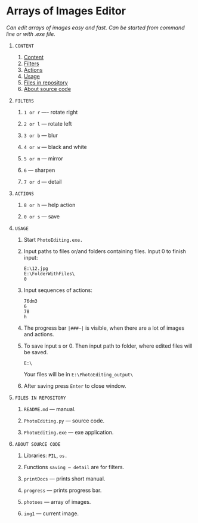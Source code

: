 # Arrays of Images Editor

*Can edit arrays of images easy and fast. Can be started from command line or with .exe file.*

 
1. ```CONTENT```<a name="CONTENT"></a>

    1. [Content](#CONTENT)
    1. [Filters](#FILTERS)
    1. [Actions](#ACTIONS)
    1. [Usage](#USAGE)
    1. [Files in repository](#FILESINREPOSITORY)
    1. [About source code](#ABOUTSOURCECODE)


1. ```FILTERS```<a name="FILTERS"></a> 

    1. ```1 or r``` —- rotate right

    1. ```2 or l``` — rotate left

    1. ```3 or b``` — blur

    1. ```4 or w``` — black and white

    1. ```5 or m``` — mirror

    1. ```6``` — sharpen

    1. ```7 or d``` — detail


1. ```ACTIONS```<a name="ACTIONS"></a> 

    1. ```8 or h``` — help action

    1. ```0 or s``` — save


1. ```USAGE```<a name="USAGE"></a> 
    
    1. Start ```PhotoEditing.exe.```
    1. Input paths to files or/and folders containing files. Input 0 to finish input:
        ```
        E:\12.jpg
        E:\FolderWithFiles\
        0
        ```
    1. Input sequences of actions:
        
        ```
        76dm3
        6
        78
        h
        ```
    1. The progress bar ```|###—|``` is visible, when there are a lot of images and actions.
    1. To save input s or 0. Then input path to folder, where edited files will be saved.
        ```
        E:\
        ```
        Your files will be in ```E:\PhotoEditing_output\```
    1. After saving press ```Enter``` to close window.


1. ```FILES IN REPOSITORY```<a name="FILESINREPOSITORY"></a> 

    1. ```README.md``` — manual.

    1. ```PhotoEditing.py``` — source code.

    1. ```PhotoEditing.exe``` — exe application.


1. ```ABOUT SOURCE CODE```<a name="ABOUTSOURCECODE"></a> 

    1. Libraries: ```PIL```, ```os.```

    1. Functions ```saving — detail``` are for filters.

    1. ```printDocs``` — prints short manual.

    1. ```progress``` — prints progress bar.

    1. ```photoes``` — array of images.

    1. ```img1``` — current image.